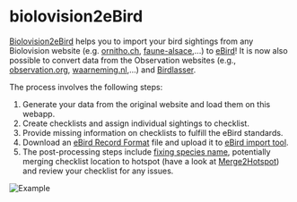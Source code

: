 # biolovision2eBird

[Biolovision2eBird](https://zoziologie.raphaelnussbaumer.com/biolovision2ebird/) helps you to import your bird sightings from any Biolovision website (e.g. [ornitho.ch](https://www.ornitho.ch/), [faune-alsace](https://www.faune-alsace.org/),...) to [eBird](https://ebird.org/)! It is now also possible to convert data from the Observation websites (e.g., [observation.org](observation.org), [waarneming.nl](https://waarneming.nl/),...) and [Birdlasser](https://www.birdlasser.com/).

The process involves the following steps:

1. Generate your data from the original website and load them on this webapp.
2. Create checklists and assign individual sightings to checklist.
3. Provide missing information on checklists to fulfill the eBird standards.
4. Download an [eBird Record Format](https://support.ebird.org/en/support/solutions/articles/48000907878-upload-spreadsheet-data-to-ebird#anchorRecordFormat) file and upload it to [eBird import tool](https://ebird.org/import/upload.form).
5. The post-processing steps include [fixing species name](https://support.ebird.org/en/support/solutions/articles/48000907878-upload-spreadsheet-data-to-ebird#anchorCleanData), potentially merging checklist location to hotspot (have a look at [Merge2Hotspot](https://zoziologie.raphaelnussbaumer.com/merge2hotspot/)) and review your checklist for any issues.

![Example](/assets/b2e.gif)
